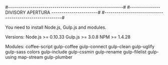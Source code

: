 #---------------------------------------------------------#
#--------------- DIVISORY APERTURA -----------------------#
#---------------------------------------------------------#

You need to install Node.js, Gulp.js and modules.

Versions:
Node.js >= 0.10.33
Gulp.js >= 3.0.8
NPM >= 1.4.28

Modules: 
coffee-script gulp-coffee gulp-connect gulp-clean gulp-uglify gulp-sass colors gulp-include gulp-cssmin gulp-rename gulp-filelist gulp-using map-stream gulp-plumber
